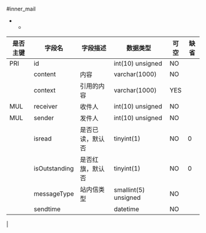 #inner_mail
* -
 
|是否主键	|字段名	|字段描述	|数据类型	|可空	|缺省	|
| --------|-----|-----|-----|-----|-----|
|PRI|id||int(10) unsigned|NO||
||content|内容|varchar(1000)|NO||
||context|引用的内容|varchar(1000)|YES||
|MUL|receiver|收件人|int(10) unsigned|NO||
|MUL|sender|发件人|int(10) unsigned|NO||
||isread|是否已读，默认否|tinyint(1)|NO|0|
||isOutstanding|是否红旗，默认否|tinyint(1)|NO|0|
||messageType|站内信类型|smallint(5) unsigned|NO||
||sendtime||datetime|NO||
|
